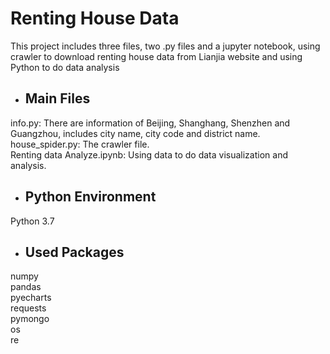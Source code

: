 # Renting House Data 

This project includes three files, two .py files and a jupyter notebook, using crawler to download renting house data from Lianjia website and using Python to do data analysis  <br>
* ## Main Files<br>
info.py: There are information of Beijing, Shanghang, Shenzhen and Guangzhou, includes city name, city code and district name.<br>
house_spider.py: The crawler file.<br>
Renting data Analyze.ipynb: Using data to do data visualization and analysis.<br>

* ## Python Environment
Python 3.7

* ## Used Packages
numpy<br>
pandas<br>
pyecharts<br>
requests<br>
pymongo<br>
os<br>
re<br>
  
